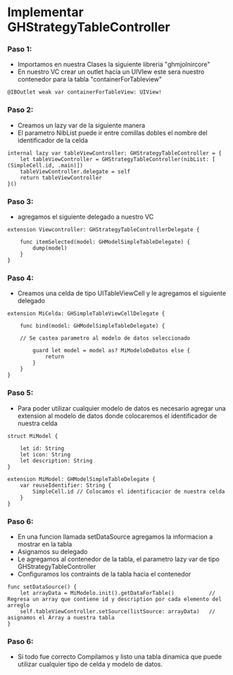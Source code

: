 #  Implementar GHStrategyTableController

### Paso 1:
* Importamos en nuestra Clases la siguiente libreria "ghmjolnircore"
* En nuestro VC crear un outlet hacia un UIVIew este sera nuestro contenedor para la tabla "containerForTableview"

```
@IBOutlet weak var containerForTableView: UIView!
```

### Paso 2:
* Creamos un lazy var de la siguiente manera
* El parametro NibList puede ir entre comillas dobles el nombre del identificador de la celda

```
internal lazy var tableViewController: GHStrategyTableController = {
    let tableViewController = GHStrategyTableController(nibList: [ (SimpleCell.id, .main)])
    tableViewController.delegate = self
    return tableViewController
}()
```

### Paso 3:
* agregamos el siguiente delegado a nuestro VC

```
extension Viewcontroller: GHStrategyTableControllerDelegate {

    func itemSelected(model: GHModelSimpleTableDelegate) {
        dump(model)
    }
}
```

### Paso 4:
* Creamos una celda de tipo UITableViewCell y le agregamos el siguiente delegado

```
extension MiCelda: GHSimpleTableViewCellDelegate {

    func bind(model: GHModelSimpleTableDelegate) {
    
    // Se castea parametro al modelo de datos seleccionado
    
        guard let model = model as? MiModeloDeDatos else {
            return
        }
    }
}
```

### Paso 5:
* Para poder utilizar cualquier modelo de datos es necesario agregar una extension al modelo
  de datos donde colocaremos el identificador de nuestra celda

```
struct MiModel {
    
    let id: String
    let icon: String
    let description: String
}

extension MiModel: GHModelSimpleTableDelegate {
    var reuseIdentifier: String {
        SimpleCell.id // Colocamos el identificacior de nuestra celda
    }
}
```

### Paso 6:
* En una funcion llamada setDataSource agregamos la informacion a mostrar en la tabla
* Asignamos su delegado
* Le agregamos al contenedor de la tabla, el parametro lazy var de tipo GHStrategyTableController
* Configuramos los contraints de la tabla hacia el contenedor

```
func setDataSource() {
    let arrayData = MiModelo.init().getDataForTable()           // Regresa un array que contiene id y description por cada elemento del arreglo
    self.tableViewController.setSource(listSource: arrayData)   // asignamos el Array a nuestra tabla
}
```

### Paso 6:
* Si todo fue correcto Compilamos y listo una tabla dinamica que puede utilizar cualquier tipo de celda y modelo de datos.
